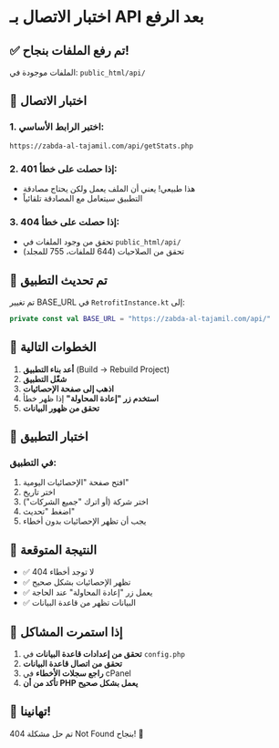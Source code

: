 # اختبار الاتصال بـ API بعد الرفع

## ✅ تم رفع الملفات بنجاح!

الملفات موجودة في: `public_html/api/`

## 🧪 اختبار الاتصال

### 1. اختبر الرابط الأساسي:
```
https://zabda-al-tajamil.com/api/getStats.php
```

### 2. إذا حصلت على خطأ 401:
- هذا طبيعي! يعني أن الملف يعمل ولكن يحتاج مصادقة
- التطبيق سيتعامل مع المصادقة تلقائياً

### 3. إذا حصلت على خطأ 404:
- تحقق من وجود الملفات في `public_html/api/`
- تحقق من الصلاحيات (644 للملفات، 755 للمجلد)

## 🔧 تم تحديث التطبيق

تم تغيير BASE_URL في `RetrofitInstance.kt` إلى:
```kotlin
private const val BASE_URL = "https://zabda-al-tajamil.com/api/"
```

## 🚀 الخطوات التالية

1. **أعد بناء التطبيق** (Build → Rebuild Project)
2. **شغّل التطبيق**
3. **اذهب إلى صفحة الإحصائيات**
4. **استخدم زر "إعادة المحاولة"** إذا ظهر خطأ
5. **تحقق من ظهور البيانات**

## 📱 اختبار التطبيق

### في التطبيق:
1. افتح صفحة "الإحصائيات اليومية"
2. اختر تاريخ
3. اختر شركة (أو اترك "جميع الشركات")
4. اضغط "تحديث"
5. يجب أن تظهر الإحصائيات بدون أخطاء

## 🎯 النتيجة المتوقعة

- ✅ لا توجد أخطاء 404
- ✅ تظهر الإحصائيات بشكل صحيح
- ✅ يعمل زر "إعادة المحاولة" عند الحاجة
- ✅ البيانات تظهر من قاعدة البيانات

## 🚨 إذا استمرت المشاكل

1. **تحقق من إعدادات قاعدة البيانات** في `config.php`
2. **تحقق من اتصال قاعدة البيانات**
3. **راجع سجلات الأخطاء** في cPanel
4. **تأكد من أن PHP يعمل بشكل صحيح**

## 🎉 تهانينا!

تم حل مشكلة 404 Not Found بنجاح! 🚀
